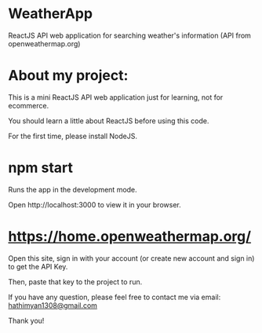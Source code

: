 # WeatherApp
ReactJS API web application for searching weather's information (API from openweathermap.org)

# About my project:

This is a mini ReactJS API web application just for learning, not for ecommerce.

You should learn a little about ReactJS before using this code.

For the first time, please install NodeJS.

# npm start

Runs the app in the development mode.

Open http://localhost:3000 to view it in your browser.

# https://home.openweathermap.org/

Open this site, sign in with your account (or create new account and sign in) to get the API Key.

Then, paste that key to the project to run.

If you have any question, please feel free to contact me via email: hathimyan1308@gmail.com

Thank you!
